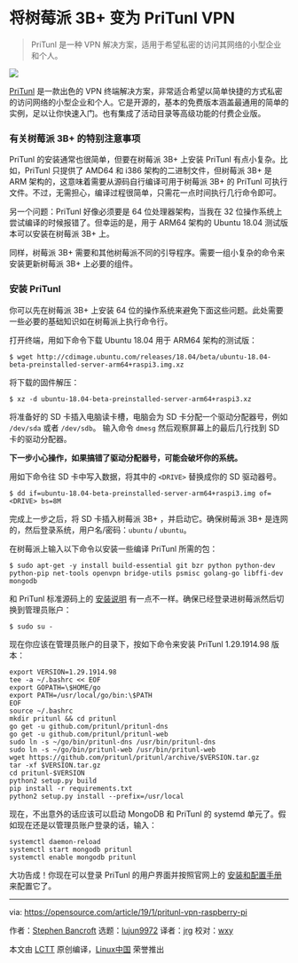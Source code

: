 [#]: collector: (lujun9972)
[#]: translator: (jrglinux)
[#]: reviewer: (wxy)
[#]: publisher: (wxy)
[#]: url: (https://linux.cn/article-10493-1.html)
[#]: subject: (Turn a Raspberry Pi 3B+ into a PriTunl VPN)
[#]: via: (https://opensource.com/article/19/1/pritunl-vpn-raspberry-pi)
[#]: author: (Stephen Bancroft https://opensource.com/users/stevereaver)

将树莓派 3B+ 变为 PriTunl VPN
======

> PriTunl 是一种 VPN 解决方案，适用于希望私密的访问其网络的小型企业和个人。

![](https://opensource.com/sites/default/files/styles/image-full-size/public/lead-images/life-raspberrypi_0.png?itok=Kczz87J2)

[PriTunl][1] 是一款出色的 VPN 终端解决方案，非常适合希望以简单快捷的方式私密的访问网络的小型企业和个人。它是开源的，基本的免费版本涵盖最通用的简单的实例，足以让你快速入门。也有集成了活动目录等高级功能的付费企业版。

### 有关树莓派 3B+ 的特别注意事项

PriTunl 的安装通常也很简单，但要在树莓派 3B+ 上安装 PriTunl 有点小复杂。比如，PriTunl 只提供了 AMD64 和 i386 架构的二进制文件，但树莓派 3B+ 是 ARM 架构的，这意味着需要从源码自行编译可用于树莓派 3B+ 的 PriTunl 可执行文件。不过，无需担心，编译过程很简单，只需花一点时间执行几行命令即可。

另一个问题：PriTunl 好像必须要是 64 位处理器架构，当我在 32 位操作系统上尝试编译的时候报错了。但幸运的是，用于 ARM64 架构的 Ubuntu 18.04 测试版本可以安装在树莓派 3B+ 上。

同样，树莓派 3B+ 需要和其他树莓派不同的引导程序。需要一组小复杂的命令来安装更新树莓派 3B+ 上必要的组件。

### 安装 PriTunl

你可以先在树莓派 3B+ 上安装 64 位的操作系统来避免下面这些问题。此处需要一些必要的基础知识如在树莓派上执行命令行。

打开终端，用如下命令下载 Ubuntu 18.04 用于 ARM64 架构的测试版：

```
$ wget http://cdimage.ubuntu.com/releases/18.04/beta/ubuntu-18.04-beta-preinstalled-server-arm64+raspi3.img.xz
```

将下载的固件解压：

```
$ xz -d ubuntu-18.04-beta-preinstalled-server-arm64+raspi3.xz
```

将准备好的 SD 卡插入电脑读卡槽，电脑会为 SD 卡分配一个驱动分配器号，例如 `/dev/sda` 或者 `/dev/sdb`。 输入命令 `dmesg` 然后观察屏幕上的最后几行找到 SD 卡的驱动分配器。

**下一步小心操作，如果搞错了驱动分配器号，可能会破坏你的系统。**

用如下命令往 SD 卡中写入数据，将其中的 `<DRIVE>` 替换成你的 SD 驱动器号。

```
$ dd if=ubuntu-18.04-beta-preinstalled-server-arm64+raspi3.img of=<DRIVE> bs=8M
```

完成上一步之后，将 SD 卡插入树莓派 3B+ ，并启动它。确保树莓派 3B+ 是连网的，然后登录系统，用户名/密码：`ubuntu` / `ubuntu`。

在树莓派上输入以下命令以安装一些编译 PriTunl 所需的包：

```
$ sudo apt-get -y install build-essential git bzr python python-dev python-pip net-tools openvpn bridge-utils psmisc golang-go libffi-dev mongodb
```

和 PriTunl 标准源码上的 [安装说明][2] 有一点不一样。确保已经登录进树莓派然后切换到管理员账户：

```
$ sudo su -
```

现在你应该在管理员账户的目录下，按如下命令来安装 PriTunl 1.29.1914.98 版本：

```
export VERSION=1.29.1914.98
tee -a ~/.bashrc << EOF
export GOPATH=\$HOME/go
export PATH=/usr/local/go/bin:\$PATH
EOF
source ~/.bashrc
mkdir pritunl && cd pritunl
go get -u github.com/pritunl/pritunl-dns
go get -u github.com/pritunl/pritunl-web
sudo ln -s ~/go/bin/pritunl-dns /usr/bin/pritunl-dns
sudo ln -s ~/go/bin/pritunl-web /usr/bin/pritunl-web
wget https://github.com/pritunl/pritunl/archive/$VERSION.tar.gz
tar -xf $VERSION.tar.gz
cd pritunl-$VERSION
python2 setup.py build
pip install -r requirements.txt
python2 setup.py install --prefix=/usr/local
```

现在，不出意外的话应该可以启动 MongoDB 和 PriTunl 的 systemd 单元了。假如现在还是以管理员账户登录的话，输入：

```
systemctl daemon-reload
systemctl start mongodb pritunl
systemctl enable mongodb pritunl
```

大功告成！你现在可以登录 PriTunl 的用户界面并按照官网上的 [安装和配置手册][3] 来配置它了。

--------------------------------------------------------------------------------

via: https://opensource.com/article/19/1/pritunl-vpn-raspberry-pi

作者：[Stephen Bancroft][a]
选题：[lujun9972][b]
译者：[jrg](https://github.com/jrglinux)
校对：[wxy](https://github.com/wxy)

本文由 [LCTT](https://github.com/LCTT/TranslateProject) 原创编译，[Linux中国](https://linux.cn/) 荣誉推出

[a]: https://opensource.com/users/stevereaver
[b]: https://github.com/lujun9972
[1]: https://pritunl.com/
[2]: https://github.com/pritunl/pritunl
[3]: https://docs.pritunl.com/docs/configuration-5
